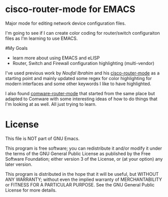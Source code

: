 # cisco-router-mode for EMACS
Major mode for editing network device configuration files.

I'm going to see if I can create color coding for router/switch configuraiton files as I'm learning to use EMACS.

#My Goals
 - learn more about using EMACS and eLISP
 - Router, Switch and Firewall configuration highlighting (multi-vendor)

I've used previous work by *Noufal Ibrahim* and his [cisco-router-mode](https://www.emacswiki.org/emacs/cisco-router-mode.el) as a starting point and mainly updated some regex for color highlighting for modern interfaces and some other keywords I like to have highlighted.

I also found [comware-router-mode](https://github.com/daviderestivo/comware-router-mode/blob/master/comware-router-mode.el) that started from the same place but adapted to Comware with some interesting ideas of how to do things that I'm looking at as well. All just trying to learn.

# License
 This file is NOT part of GNU Emacs.

 This program is free software; you can redistribute it and/or
 modify it under the terms of the GNU General Public License
 as published by the Free Software Foundation; either version 3
 of the License, or (at your option) any later version.

 This program is distributed in the hope that it will be useful,
 but WITHOUT ANY WARRANTY; without even the implied warranty of
 MERCHANTABILITY or FITNESS FOR A PARTICULAR PURPOSE.  See the
 GNU General Public License for more details.
